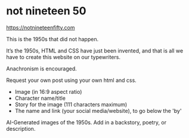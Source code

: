 # not nineteen 50

https://notnineteenfifty.com

This is the 1950s that did not happen.

It’s the 1950s, HTML and CSS have just been invented, and that is all we have to create this website on our typewriters.

Anachronism is encouraged.
            
Request your own post using your own html and css.

 <ul>
            <li>Image (in 16:9 aspect ratio)</li>
            <li>Character name/title</li>
            <li>Story for the image (111 characters maximum)</li>
            <li>The name and link (your social media/website), to go below the 'by'</li>
</ul>

AI-Generated images of the 1950s. Add in a backstory, poetry, or description.
